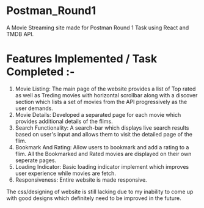 # Postman_Round1
A Movie Streaming site made for Postman Round 1 Task using React and TMDB API. 

# Features Implemented / Task Completed :- 
1) Movie Listing: The main page of the website provides a list of Top rated as well as Treding movies with horizontal scrollbar along with a discover section which lists a set of movies from the API progressively as the user demands.
2) Movie Details: Developed a separated page for each movie which provides additional details of the flims.
3) Search Functionality: A search-bar which displays live search results based on user's input and allows them to visit the detailed page of the flim.
4) Bookmark And Rating: Allow users to bookmark and add a rating to a flim. All the Bookmarked and Rated movies are displayed on their own seperate pages.
5) Loading Indicator: Basic loading indicator implement which improves user experience while movies are fetch.
6) Responsiveness: Entire website is made responsive.
   

The css/designing of website is still lacking due to my inability to come up with good designs which definitely need to be improved in the future. 
